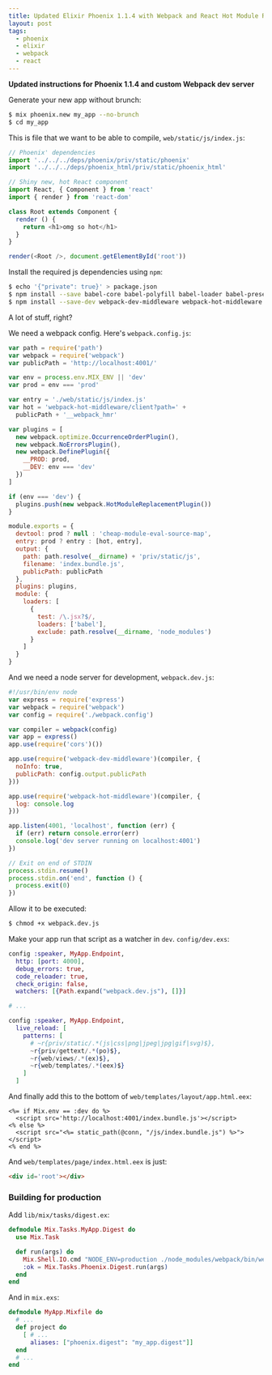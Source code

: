 ```yaml
---
title: Updated Elixir Phoenix 1.1.4 with Webpack and React Hot Module Reload
layout: post
tags:
  - phoenix
  - elixir
  - webpack
  - react
---
```

**Updated instructions for Phoenix 1.1.4 and custom Webpack dev server**

Generate your new app without brunch:

```sh
$ mix phoenix.new my_app --no-brunch
$ cd my_app
```

This is file that we want to be able to compile, `web/static/js/index.js`:

```js
// Phoenix' dependencies
import '../../../deps/phoenix/priv/static/phoenix'
import '../../../deps/phoenix_html/priv/static/phoenix_html'

// Shiny new, hot React component
import React, { Component } from 'react'
import { render } from 'react-dom'

class Root extends Component {
  render () {
    return <h1>omg so hot</h1>
  }
}

render(<Root />, document.getElementById('root'))
```

Install the required js dependencies using `npm`:

```sh
$ echo '{"private": true}' > package.json
$ npm install --save babel-core babel-polyfill babel-loader babel-preset-es2015 babel-preset-react react react-dom webpack
$ npm install --save-dev webpack-dev-middleware webpack-hot-middleware express cors babel-preset-react-hmre babel-preset-stage-0 babel-preset-es2015
```

A lot of stuff, right?

We need a webpack config. Here's `webpack.config.js`:

```javascript
var path = require('path')
var webpack = require('webpack')
var publicPath = 'http://localhost:4001/'

var env = process.env.MIX_ENV || 'dev'
var prod = env === 'prod'

var entry = './web/static/js/index.js'
var hot = 'webpack-hot-middleware/client?path=' +
  publicPath + '__webpack_hmr'

var plugins = [
  new webpack.optimize.OccurrenceOrderPlugin(),
  new webpack.NoErrorsPlugin(),
  new webpack.DefinePlugin({
    __PROD: prod,
    __DEV: env === 'dev'
  })
]

if (env === 'dev') {
  plugins.push(new webpack.HotModuleReplacementPlugin())
}

module.exports = {
  devtool: prod ? null : 'cheap-module-eval-source-map',
  entry: prod ? entry : [hot, entry],
  output: {
    path: path.resolve(__dirname) + 'priv/static/js',
    filename: 'index.bundle.js',
    publicPath: publicPath
  },
  plugins: plugins,
  module: {
    loaders: [
      {
        test: /\.jsx?$/,
        loaders: ['babel'],
        exclude: path.resolve(__dirname, 'node_modules')
      }
    ]
  }
}
```

And we need a node server for development, `webpack.dev.js`:

```javascript
#!/usr/bin/env node
var express = require('express')
var webpack = require('webpack')
var config = require('./webpack.config')

var compiler = webpack(config)
var app = express()
app.use(require('cors')())

app.use(require('webpack-dev-middleware')(compiler, {
  noInfo: true,
  publicPath: config.output.publicPath
}))

app.use(require('webpack-hot-middleware')(compiler, {
  log: console.log
}))

app.listen(4001, 'localhost', function (err) {
  if (err) return console.error(err)
  console.log('dev server running on localhost:4001')
})

// Exit on end of STDIN
process.stdin.resume()
process.stdin.on('end', function () {
  process.exit(0)
})
```

Allow it to be executed:

```sh
$ chmod +x webpack.dev.js
```

Make your app run that script as a watcher in `dev`. `config/dev.exs`:

```elixir
config :speaker, MyApp.Endpoint,
  http: [port: 4000],
  debug_errors: true,
  code_reloader: true,
  check_origin: false,
  watchers: [{Path.expand("webpack.dev.js"), []}]

# ...

config :speaker, MyApp.Endpoint,
  live_reload: [
    patterns: [
      # ~r{priv/static/.*(js|css|png|jpeg|jpg|gif|svg)$},
      ~r{priv/gettext/.*(po)$},
      ~r{web/views/.*(ex)$},
      ~r{web/templates/.*(eex)$}
    ]
  ]
```

And finally add this to the bottom of `web/templates/layout/app.html.eex`:

```erb
<%= if Mix.env == :dev do %>
  <script src='http://localhost:4001/index.bundle.js'></script>
<% else %>
  <script src="<%= static_path(@conn, "/js/index.bundle.js") %>"></script>
<% end %>
```

And `web/templates/page/index.html.eex` is just:

```html
<div id='root'></div>
```

### Building for production

Add `lib/mix/tasks/digest.ex`:

```elixir
defmodule Mix.Tasks.MyApp.Digest do
  use Mix.Task

  def run(args) do
    Mix.Shell.IO.cmd "NODE_ENV=production ./node_modules/webpack/bin/webpack.js -p"
    :ok = Mix.Tasks.Phoenix.Digest.run(args)
  end
end
```

And in `mix.exs`:

```elixir
defmodule MyApp.Mixfile do
  # ...
  def project do
    [ # ...
      aliases: ["phoenix.digest": "my_app.digest"]]
  end
  # ...
end
```

